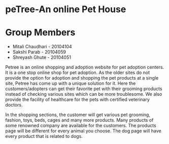 # peTree-An online Pet House
# Group Members 
 - Mitali Chaudhari - 20104104
 - Sakshi Parab - 20104059
 - Shreyash Ghute - 20104051

Petree is an online shopping and adoption website for pet adoption centers.
It is a one stop online shop for pet adoption. As the older sites do not provide the
option for adoption and shopping the pet products at a single site, Petree has come
up with a unique solution for it. Here the customers/adopters can get their favorite
pet with their grooming products instead of checking various sites which can be
more troublesome. We also provide the facility of healthcare for the pets with
certified veterinary doctors. 

In the shopping sections, the customer will get various pet grooming,
fashion, toys, beds, cages and many more products. Many products of some
renowned company are available for the customers. The products page will be
different for every animal you choose. The dog page will have every product that is
related to dogs.